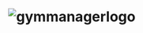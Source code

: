 <h1 align="center">
   <img alt="gymmanagerlogo" src="https://github.com/gibifyOfficial/GymManager/blob/master/assets/gym.svg" />
 </h1></n>
